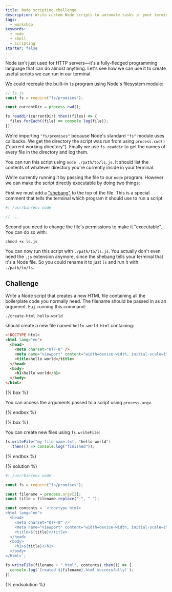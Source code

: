 ```yaml
---
title: Node scripting challenge
description: Write custom Node scripts to automate tasks in your terminal
tags:
  - workshop
keywords:
  - node
  - shell
  - scripting
starter: false
---
```


Node isn't just used for HTTP servers—it's a fully-fledged programming language that can do almost anything. Let's see how we can use it to create useful scripts we can run in our terminal.

We could recreate the built-in `ls` program using Node's filesystem module:

```js
// ls.js
const fs = require("fs/promises");

const currentDir = process.cwd();

fs.readdir(currentDir).then((files) => {
  files.forEach((file) => console.log(file));
});
```

We're importing `"fs/promises"` because Node's standard `"fs"` module uses callbacks. We get the directory the script was run from using `process.cwd()` ("current working directory"). Finally we use `fs.readdir` to get the names of every file in the directory and log them.

You can run this script using `node ./path/to/ls.js`. It should list the contents of whatever directory you're currently inside in your terminal.

We're currently running it by passing the file to our `node` program. However we can make the script directly executable by doing two things:

First we must add a ["shebang"](<https://en.wikipedia.org/wiki/Shebang_(Unix)>) to the top of the file. This is a special comment that tells the terminal which program it should use to run a script.

```js
#! /usr/bin/env node

// ...
```

Second you need to change the file's permissions to make it "executable". You can do so with:

```shell
chmod +x ls.js
```

You can now run this script with `./path/to/ls.js`. You actually don't even need the `.js` extension anymore, since the shebang tells your terminal that it's a Node file. So you could rename it to just `ls` and run it with `./path/to/ls`.

## Challenge

Write a Node script that creates a new HTML file containing all the boilerplate code you normally need. The filename should be passed in as an argument. E.g. running this command:

```shell
./create-html hello-world
```

should create a new file named `hello-world.html` containing:

```html
<!DOCTYPE html>
<html lang="en">
  <head>
    <meta charset="UTF-8" />
    <meta name="viewport" content="width=device-width, initial-scale=1" />
    <title>hello world</title>
  </head>
  <body>
    <h1>hello world</h1>
  </body>
</html>
```

{% box %}

You can access the arguments passed to a script using `process.argv`.

{% endbox %}

{% box %}

You can create new files using `fs.writeFile`:

```js
fs.writeFile("my-file-name.txt, "hello world")
  .then(() => console.log("finished"));
```

{% endbox %}

{% solution %}

```js
#! /usr/bin/env node

const fs = require("fs/promises");

const filename = process.argv[2];
const title = filename.replace("-", " ");

const contents = `<!doctype html>
<html lang="en">
  <head>
    <meta charset="UTF-8" />
    <meta name="viewport" content="width=device-width, initial-scale=1" />
    <title>${title}</title>
  </head>
  <body>
    <h1>${title}</h1>
  </body>
</html>`;

fs.writeFile(filename + ".html", contents).then(() => {
  console.log(`Created ${filename}.html successfully!`);
});
```

{% endsolution %}
